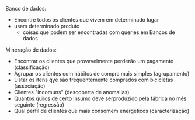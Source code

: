 Banco de dados:
- Encontre todos os clientes que vivem em determinado lugar
- usam determinado produto
	- coisas que podem ser encontradas com queries em Bancos de dados

Mineração de dados:
- Encontrar os clientes que provavelmente perderão um pagamento (classificação)
- Agrupar os clientes com hábitos de compra mais simples (agrupamento)
- Listar os itens qye são frequentemente comprados com bicicletas (associação)
- Clientes "incomuns" (descoberta de anomalias)
- Quantos quilos de certo insumo deve serproduzido pela fábrica no mês seguinte (regressão)
- Qual perfil de clientes que mais consomem energéticos (caracterização)




